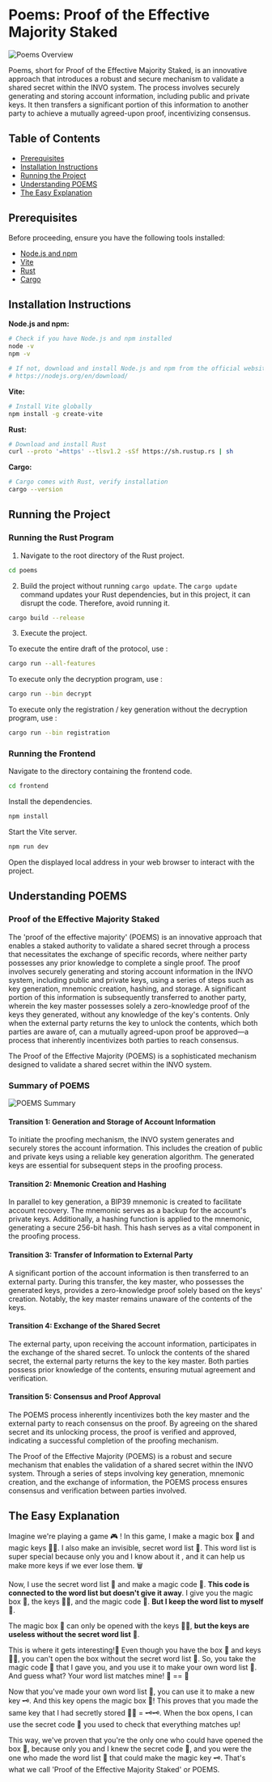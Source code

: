 # Poems: Proof of the Effective Majority Staked

![Poems Overview](https://github.com/Invo-Technologies/poems/assets/43707795/08d7559e-9161-47f5-a263-307faed2f3cc)

Poems, short for Proof of the Effective Majority Staked, is an innovative approach that introduces a robust and secure mechanism to validate a shared secret within the INVO system. The process involves securely generating and storing account information, including public and private keys. It then transfers a significant portion of this information to another party to achieve a mutually agreed-upon proof, incentivizing consensus.

## Table of Contents

- [Prerequisites](#prerequisites)
- [Installation Instructions](#installation-instructions)
- [Running the Project](#running-the-project)
- [Understanding POEMS](#understanding-poems)
- [The Easy Explanation](#the-easy-explanation)

## Prerequisites

Before proceeding, ensure you have the following tools installed:

- [Node.js and npm](https://nodejs.org/en/download/)
- [Vite](https://vitejs.dev/guide/#scaffolding-your-first-vite-project)
- [Rust](https://www.rust-lang.org/tools/install)
- [Cargo](https://doc.rust-lang.org/cargo/getting-started/installation.html)

## Installation Instructions

**Node.js and npm:**

```bash
# Check if you have Node.js and npm installed
node -v
npm -v

# If not, download and install Node.js and npm from the official website
# https://nodejs.org/en/download/
```

**Vite:**

```bash
# Install Vite globally
npm install -g create-vite
```

**Rust:**

```bash
# Download and install Rust
curl --proto '=https' --tlsv1.2 -sSf https://sh.rustup.rs | sh
```

**Cargo:**

```bash
# Cargo comes with Rust, verify installation
cargo --version
```

## Running the Project

### Running the Rust Program

1. Navigate to the root directory of the Rust project.

```bash
cd poems
```

2. Build the project without running `cargo update`. The `cargo update` command updates your Rust dependencies, but in this project, it can disrupt the code. Therefore, avoid running it.

```bash
cargo build --release
```

3. Execute the project.

To execute the entire draft of the protocol, use : 
```bash
cargo run --all-features
```

To execute only the decryption program, use : 
```bash
cargo run --bin decrypt
```

To execute only the registration / key generation without the decryption program, use : 
```bash
cargo run --bin registration
```

### Running the Frontend

Navigate to the directory containing the frontend code.

```bash
cd frontend
```

Install the dependencies.

```bash
npm install
```

Start the Vite server.

```bash
npm run dev
```

Open the displayed local address in your web browser to interact with the project.

## Understanding POEMS

### Proof of the Effective Majority Staked

The 'proof of the effective majority' (POEMS) is an innovative approach that enables a staked authority to validate a shared secret through a process that necessitates the exchange of specific records, where neither party possesses any prior knowledge to complete a single proof. The proof involves securely generating and storing account information in the INVO system, including public and private keys, using a series of steps such as key generation, mnemonic creation, hashing, and storage. A significant portion of this information is subsequently transferred to another party, wherein the key master possesses solely a zero-knowledge proof of the keys they generated, without any knowledge of the key's contents. Only when the external party returns the key to unlock the contents, which both parties are aware of, can a mutually agreed-upon proof be approved—a process that inherently incentivizes both parties to reach consensus.

The Proof of the Effective Majority (POEMS) is a sophisticated mechanism designed to validate a shared secret within the INVO system.

### Summary of POEMS 

![POEMS Summary](https://github.com/Invo-Technologies/poems/assets/43707795/08d7559e-9161-47f5-a263-307faed2f3cc)

#### Transition 1: Generation and Storage of Account Information

To initiate the proofing mechanism, the INVO system generates and securely stores the account information. This includes the creation of public and private keys using a reliable key generation algorithm. The generated keys are essential for subsequent steps in the proofing process.

#### Transition 2: Mnemonic Creation and Hashing

In parallel to key generation, a BIP39 mnemonic is created to facilitate account recovery. The mnemonic serves as a backup for the account's private keys. Additionally, a hashing function is applied to the mnemonic, generating a secure 256-bit hash. This hash serves as a vital component in the proofing process.

#### Transition 3: Transfer of Information to External Party

A significant portion of the account information is then transferred to an external party. During this transfer, the key master, who possesses the generated keys, provides a zero-knowledge proof solely based on the keys' creation. Notably, the key master remains unaware of the contents of the keys.

#### Transition 4: Exchange of the Shared Secret

The external party, upon receiving the account information, participates in the exchange of the shared secret. To unlock the contents of the shared secret, the external party returns the key to the key master. Both parties possess prior knowledge of the contents, ensuring mutual agreement and verification.

#### Transition 5: Consensus and Proof Approval

The POEMS process inherently incentivizes both the key master and the external party to reach consensus on the proof. By agreeing on the shared secret and its unlocking process, the proof is verified and approved, indicating a successful completion of the proofing mechanism.

The Proof of the Effective Majority (POEMS) is a robust and secure mechanism that enables the validation of a shared secret within the INVO system. Through a series of steps involving key generation, mnemonic creation, and the exchange of information, the POEMS process ensures consensus and verification between parties involved.

## The Easy Explanation

Imagine we're playing a game 🎮 ! In this game, I make a magic box 🎁 and magic keys 🔑🔑. I also make an invisible, secret word list 📜. This word list is super special because only you and I know about it , and it can help us make more keys if we ever lose them. 🗑️
 

Now, I use the secret word list 📜 and make a magic code 🍭. **This code is connected to the word list but doesn't give it away**. I give you the magic box 🎁, the keys 🔑🔑, and the magic code 🍭. **But I keep the word list to myself** 📜. 


The magic box 🎁 can only be opened with the keys 🔑🔑, **but the keys are useless without the secret word list** 📜.
 

This is where it gets interesting!🎉 Even though you have the box 🎁 and keys 🔑🔑, you can't open the box without the secret word list 📜. So, you take the magic code 🍭 that I gave you, and you use it to make your own word list 📃. And guess what? Your word list matches mine!  📜 == 📃 


Now that you've made your own word list 📃, you can use it to make a new key 🗝️. And this key opens the magic box 🎁! This proves that you made the same key that I had secretly stored 🔑🔑 = 🗝️🗝️. When the box opens, I can use the secret code 🍭 you used to check that everything matches up! 
 

This way, we've proven that you're the only one who could have opened the box 🎁, because only you and I knew the secret code 🍭, and you were the one who made the word list 📃 that could make the magic key 🗝️. That's what we call 'Proof of the Effective Majority Staked' or POEMS.

